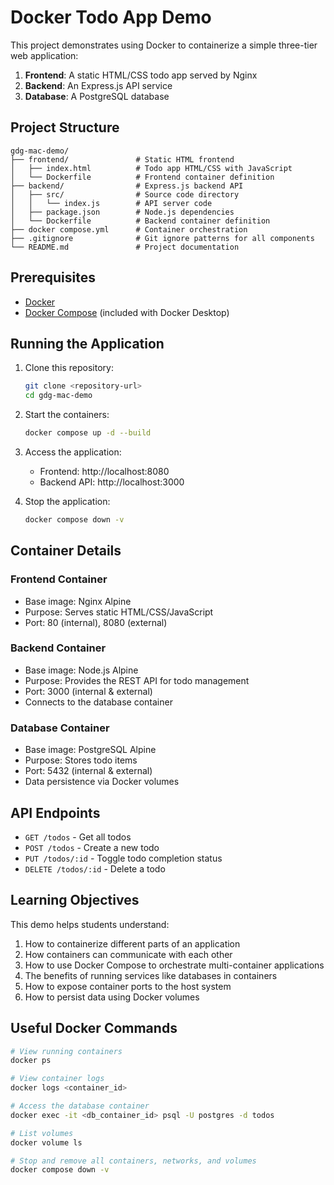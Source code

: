 # Docker Todo App Demo

This project demonstrates using Docker to containerize a simple three-tier web application:
1. **Frontend**: A static HTML/CSS todo app served by Nginx
2. **Backend**: An Express.js API service
3. **Database**: A PostgreSQL database

## Project Structure

```
gdg-mac-demo/
├── frontend/               # Static HTML frontend
│   ├── index.html          # Todo app HTML/CSS with JavaScript
│   └── Dockerfile          # Frontend container definition
├── backend/                # Express.js backend API
│   ├── src/                # Source code directory
│   │   └── index.js        # API server code
│   ├── package.json        # Node.js dependencies
│   └── Dockerfile          # Backend container definition
├── docker compose.yml      # Container orchestration
├── .gitignore              # Git ignore patterns for all components
└── README.md               # Project documentation
```

## Prerequisites

- [Docker](https://docs.docker.com/get-docker/)
- [Docker Compose](https://docs.docker.com/compose/install/) (included with Docker Desktop)

## Running the Application

1. Clone this repository:
   ```bash
   git clone <repository-url>
   cd gdg-mac-demo
   ```

2. Start the containers:
   ```bash
   docker compose up -d --build
   ```

3. Access the application:
   - Frontend: http://localhost:8080
   - Backend API: http://localhost:3000

4. Stop the application:
   ```bash
   docker compose down -v
   ```

## Container Details

### Frontend Container
- Base image: Nginx Alpine
- Purpose: Serves static HTML/CSS/JavaScript
- Port: 80 (internal), 8080 (external)

### Backend Container
- Base image: Node.js Alpine
- Purpose: Provides the REST API for todo management
- Port: 3000 (internal & external)
- Connects to the database container

### Database Container
- Base image: PostgreSQL Alpine
- Purpose: Stores todo items
- Port: 5432 (internal & external)
- Data persistence via Docker volumes

## API Endpoints

- `GET /todos` - Get all todos
- `POST /todos` - Create a new todo
- `PUT /todos/:id` - Toggle todo completion status
- `DELETE /todos/:id` - Delete a todo

## Learning Objectives

This demo helps students understand:

1. How to containerize different parts of an application
2. How containers can communicate with each other
3. How to use Docker Compose to orchestrate multi-container applications
4. The benefits of running services like databases in containers
5. How to expose container ports to the host system
6. How to persist data using Docker volumes

## Useful Docker Commands

```bash
# View running containers
docker ps

# View container logs
docker logs <container_id>

# Access the database container
docker exec -it <db_container_id> psql -U postgres -d todos

# List volumes
docker volume ls

# Stop and remove all containers, networks, and volumes
docker compose down -v
``` 
